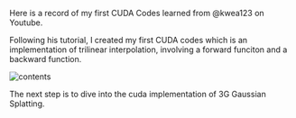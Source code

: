 Here is a record of  my first CUDA Codes learned from @kwea123 on Youtube.

Following his tutorial, I created my first CUDA codes which is an implementation of trilinear interpolation, involving a forward funciton and a backward function. 

![contents](https://github.com/Zysun2002/learning_cuda/tree/main/md_assets/screenshot.png)

The next step is to dive into the cuda implementation of 3G Gaussian Splatting.

